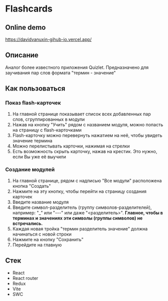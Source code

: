 # Flashcards

## Online demo
https://davidvanuxin-gihub-io.vercel.app/

## Описание
Аналог более известного приложения Quizlet.
Предназначено для заучивания пар слов формата "термин - значение"

## Как пользоваться
### Показ flash-карточек
1. На главной странице показывает список всех добавленных пар слов, сгруппированных в модули
1. Нажав на кнопку "Учить" рядом с названием модуля, можно попасть на страницу с flash-карточками 
1. Flash-карточку можно перевернуть нажатием на неё, чтобы увидеть значение термина
1. Можно перелистывать карточки, нажимая на стрелки
1. Есть возможность скрыть карточку, нажав на крестик. Это нужно, если Вы уже её выучили

### Создание модулей
1. На главной странице, рядом с надписью "Все модули" расположена кнопка "Создать" 
1. Нажмите на эту кнопку, чтобы перейти на страницу создания карточек
1. Введите название модуля
1. Введите символ-разделитель (группу символов-разделителей), например: "\_" или "---" или даже "<разделитель>". <strong>Главное, чтобы в терминах и значениях эти символы (группы символов) не встречались.</strong>
1. Каждая новая тройка "термин разделитель значение" должна начинаться с новой строки
1. Нажмите на кнопку "Сохранить"
1. Перейдите на главную
<!-- 1. При несоблюдении вышеописанных правил ввода, строки, которые не соответствуют правилам, останутся в поле для ввода для возможности их редактирования. Строки, соответствующие правилам, будут показаны сразу над полем ввода. Также над ним будут показаны рекомендации по редактированию
 -->
## Стек
* React
* React router
* Redux
* Vite
* SWC